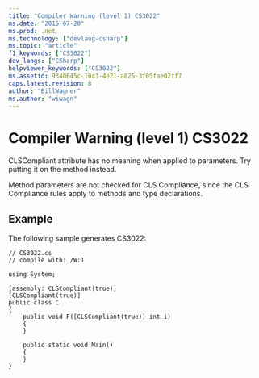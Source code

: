 ```yaml
---
title: "Compiler Warning (level 1) CS3022"
ms.date: "2015-07-20"
ms.prod: .net
ms.technology: ["devlang-csharp"]
ms.topic: "article"
f1_keywords: ["CS3022"]
dev_langs: ["CSharp"]
helpviewer_keywords: ["CS3022"]
ms.assetid: 9340645c-10c3-4e21-a825-3f05fae02ff7
caps.latest.revision: 8
author: "BillWagner"
ms.author: "wiwagn"
---
```

# Compiler Warning (level 1) CS3022
CLSCompliant attribute has no meaning when applied to parameters. Try putting it on the method instead.  
  
 Method parameters are not checked for CLS Compliance, since the CLS Compliance rules apply to methods and type declarations.  
  
## Example  
 The following sample generates CS3022:  
  
```  
// CS3022.cs  
// compile with: /W:1  
  
using System;  
  
[assembly: CLSCompliant(true)]  
[CLSCompliant(true)]  
public class C  
{  
    public void F([CLSCompliant(true)] int i)  
    {  
    }  
  
    public static void Main()  
    {  
    }  
}  
```
